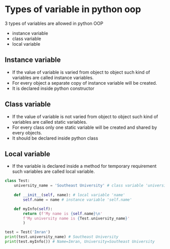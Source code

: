 # Types of variable in python oop

3 types of variables are allowed in python OOP

- instance variable
- class variable
- local variable

## Instance variable

- If the value of variable is varied from object to object such kind of variables are called instance variables.
- For every object a separate copy of instance variable will be created.
- It is declared inside python constructor

## Class variable

- If the value of variable is not varied from object to object such kind of variables are called static variables.
- For every class only one static variable will be created and shared by every objects.
- It should be declared inside python class

## Local variable

- If the variable is declared inside a method for temporary requirement such variables are called local variable.

```py
class Test:
	university_name = 'Southeast University' # class variable 'university_name'
 
	def __init__(self, name): # local variable 'name'
		self.name = name # instance variable 'self.name'

	def myInfo(self):
		return (f'My name is {self.name}\n'
		f'My university name is {Test.university_name}'
		)

test = Test('Imran')
print(test.university_name) # Southeast University
print(test.myInfo()) # Name=Imran, University=Southeast University

```
